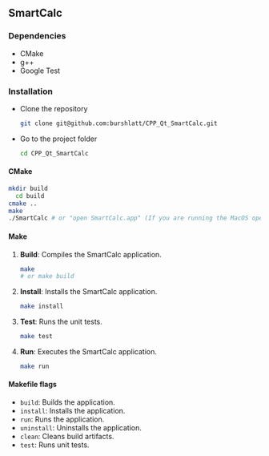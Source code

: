 ## SmartCalc

### Dependencies

- CMake
- g++
- Google Test

### Installation

- Clone the repository
   ```bash
   git clone git@github.com:burshlatt/CPP_Qt_SmartCalc.git
   ```

- Go to the project folder
   ```bash
   cd CPP_Qt_SmartCalc
   ```

#### CMake

   ```bash
   mkdir build
	 cd build
   cmake ..
   make
   ./SmartCalc # or "open SmartCalc.app" (If you are running the MacOS operating system)
   ```

#### Make

1. **Build**: Compiles the SmartCalc application.
   ```bash
   make
   # or make build
   ```

2. **Install**: Installs the SmartCalc application.
   ```bash
   make install
   ```

3. **Test**: Runs the unit tests.
   ```bash
   make test
   ```

4. **Run**: Executes the SmartCalc application.
   ```bash
   make run
   ```

#### Makefile flags

- `build`: Builds the application.
- `install`: Installs the application.
- `run`: Runs the application.
- `uninstall`: Uninstalls the application.
- `clean`: Cleans build artifacts.
- `test`: Runs unit tests.
